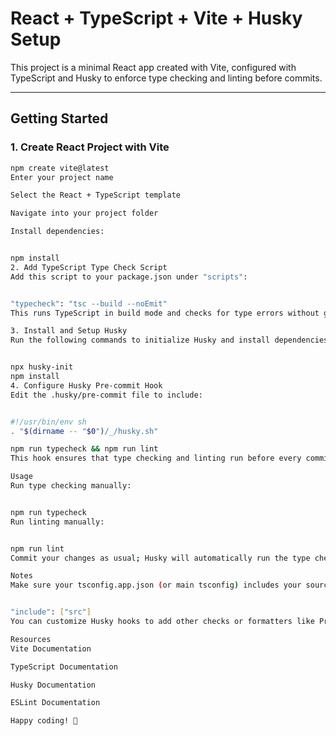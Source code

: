 # React + TypeScript + Vite + Husky Setup

This project is a minimal React app created with Vite, configured with TypeScript and Husky to enforce type checking and linting before commits.

---

## Getting Started

### 1. Create React Project with Vite

```bash
npm create vite@latest
Enter your project name

Select the React + TypeScript template

Navigate into your project folder

Install dependencies:


npm install
2. Add TypeScript Type Check Script
Add this script to your package.json under "scripts":


"typecheck": "tsc --build --noEmit"
This runs TypeScript in build mode and checks for type errors without generating output files.

3. Install and Setup Husky
Run the following commands to initialize Husky and install dependencies:


npx husky-init
npm install
4. Configure Husky Pre-commit Hook
Edit the .husky/pre-commit file to include:


#!/usr/bin/env sh
. "$(dirname -- "$0")/_/husky.sh"

npm run typecheck && npm run lint
This hook ensures that type checking and linting run before every commit. If either fails, the commit will be blocked.

Usage
Run type checking manually:


npm run typecheck
Run linting manually:


npm run lint
Commit your changes as usual; Husky will automatically run the type check and lint scripts before committing.

Notes
Make sure your tsconfig.app.json (or main tsconfig) includes your source files, usually with:


"include": ["src"]
You can customize Husky hooks to add other checks or formatters like Prettier or lint-staged if desired.

Resources
Vite Documentation

TypeScript Documentation

Husky Documentation

ESLint Documentation

Happy coding! 🚀

